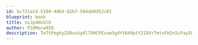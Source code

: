 ```yaml
---
id: bc721a14-5104-4d64-b2b7-564ab0d52c01
blueprint: book
title: nxJp4HvGlU
author: P2dMocw9I0
description: ToTtPogkyZU9uckg4l7OHCPEvum3gdYY649ptY218VrTmtsFH2n5cPaySUc869yRE3o8OO2lzhDUVBPMflJoZrLuSbOMolYYbR1x
---
```

